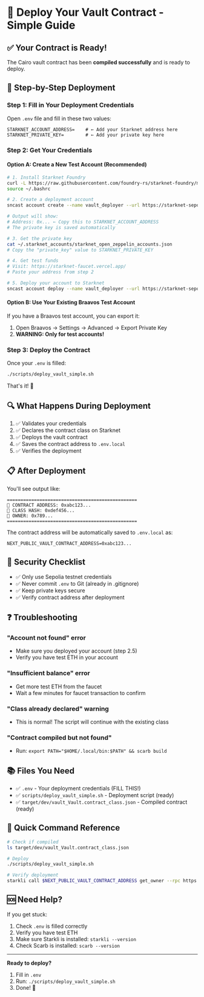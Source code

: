 # 🚀 Deploy Your Vault Contract - Simple Guide

## ✅ Your Contract is Ready!

The Cairo vault contract has been **compiled successfully** and is ready to deploy.

## 📝 Step-by-Step Deployment

### Step 1: Fill in Your Deployment Credentials

Open `.env` file and fill in these two values:

```env
STARKNET_ACCOUNT_ADDRESS=    # ← Add your Starknet address here
STARKNET_PRIVATE_KEY=        # ← Add your private key here
```

### Step 2: Get Your Credentials

#### Option A: Create a New Test Account (Recommended)

```bash
# 1. Install Starknet Foundry
curl -L https://raw.githubusercontent.com/foundry-rs/starknet-foundry/master/scripts/install.sh | sh
source ~/.bashrc

# 2. Create a deployment account
sncast account create --name vault_deployer --url https://starknet-sepolia.public.blastapi.io/rpc/v0_7

# Output will show:
# Address: 0x... ← Copy this to STARKNET_ACCOUNT_ADDRESS
# The private key is saved automatically

# 3. Get the private key
cat ~/.starknet_accounts/starknet_open_zeppelin_accounts.json
# Copy the "private_key" value to STARKNET_PRIVATE_KEY

# 4. Get test funds
# Visit: https://starknet-faucet.vercel.app/
# Paste your address from step 2

# 5. Deploy your account to Starknet
sncast account deploy --name vault_deployer --url https://starknet-sepolia.public.blastapi.io/rpc/v0_7 --fee-token eth
```

#### Option B: Use Your Existing Braavos Test Account

If you have a Braavos test account, you can export it:
1. Open Braavos → Settings → Advanced → Export Private Key
2. **WARNING: Only for test accounts!**

### Step 3: Deploy the Contract

Once your `.env` is filled:

```bash
./scripts/deploy_vault_simple.sh
```

That's it! 🎉

## 🔍 What Happens During Deployment

1. ✅ Validates your credentials
2. ✅ Declares the contract class on Starknet
3. ✅ Deploys the vault contract
4. ✅ Saves the contract address to `.env.local`
5. ✅ Verifies the deployment

## 📋 After Deployment

You'll see output like:

```
================================================
📍 CONTRACT ADDRESS: 0xabc123...
🔑 CLASS HASH: 0xdef456...
👤 OWNER: 0x789...
================================================
```

The contract address will be automatically saved to `.env.local` as:
```env
NEXT_PUBLIC_VAULT_CONTRACT_ADDRESS=0xabc123...
```

## 🔐 Security Checklist

- ✅ Only use Sepolia testnet credentials
- ✅ Never commit `.env` to Git (already in .gitignore)
- ✅ Keep private keys secure
- ✅ Verify contract address after deployment

## ❓ Troubleshooting

### "Account not found" error
- Make sure you deployed your account (step 2.5)
- Verify you have test ETH in your account

### "Insufficient balance" error
- Get more test ETH from the faucet
- Wait a few minutes for faucet transaction to confirm

### "Class already declared" warning
- This is normal! The script will continue with the existing class

### "Contract compiled but not found"
- Run: `export PATH="$HOME/.local/bin:$PATH" && scarb build`

## 📚 Files You Need

- ✅ `.env` - Your deployment credentials (FILL THIS!)
- ✅ `scripts/deploy_vault_simple.sh` - Deployment script (ready)
- ✅ `target/dev/vault_Vault.contract_class.json` - Compiled contract (ready)

## 🎯 Quick Command Reference

```bash
# Check if compiled
ls target/dev/vault_Vault.contract_class.json

# Deploy
./scripts/deploy_vault_simple.sh

# Verify deployment
starkli call $NEXT_PUBLIC_VAULT_CONTRACT_ADDRESS get_owner --rpc https://starknet-sepolia.public.blastapi.io/rpc/v0_7
```

## 🆘 Need Help?

If you get stuck:
1. Check `.env` is filled correctly
2. Verify you have test ETH
3. Make sure Starkli is installed: `starkli --version`
4. Check Scarb is installed: `scarb --version`

---

**Ready to deploy?**

1. Fill in `.env`
2. Run: `./scripts/deploy_vault_simple.sh`
3. Done! 🎉

